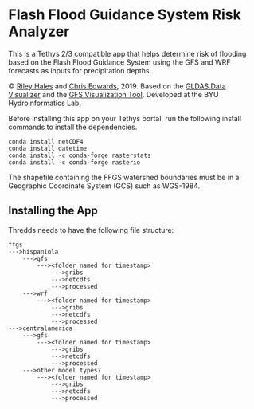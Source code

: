 # Flash Flood Guidance System Risk Analyzer
This is a Tethys 2/3 compatible app that helps determine risk of flooding based on the Flash Flood Guidance System using the GFS and WRF forecasts as inputs for precipitation depths.

© [Riley Hales](http://rileyhales.com) and [Chris Edwards](https://github.com/chris3edwards3/), 2019. Based on the [GLDAS Data Visualizer](https://github.com/rileyhales/gldas) and the [GFS Visualization Tool](https://github.com/rileyhales/gfs). Developed at the BYU Hydroinformatics Lab.

Before installing this app on your Tethys portal, run the following install commands to install the dependencies.
~~~~
conda install netCDF4
conda install datetime
conda install -c conda-forge rasterstats
conda install -c conda-forge rasterio
~~~~
The shapefile containing the FFGS watershed boundaries must be in a Geographic Coordinate System (GCS) such as WGS-1984.

## Installing the App

Thredds needs to have the following file structure:
~~~~
ffgs
--->hispaniola
	--->gfs
		---><folder named for timestamp>
			--->gribs
			--->netcdfs
			--->processed
	--->wrf
		---><folder named for timestamp>
			--->gribs
			--->netcdfs
			--->processed
--->centralamerica
	--->gfs
		---><folder named for timestamp>
			--->gribs
			--->netcdfs
			--->processed
	--->other model types?
		---><folder named for timestamp>
			--->gribs
			--->netcdfs
			--->processed
~~~~


